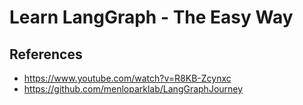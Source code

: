 # Learn LangGraph - The Easy Way

## References

- https://www.youtube.com/watch?v=R8KB-Zcynxc
- https://github.com/menloparklab/LangGraphJourney
